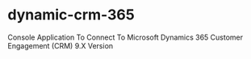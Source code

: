 # dynamic-crm-365
Console Application To Connect To Microsoft Dynamics 365 Customer Engagement (CRM) 9.X Version

